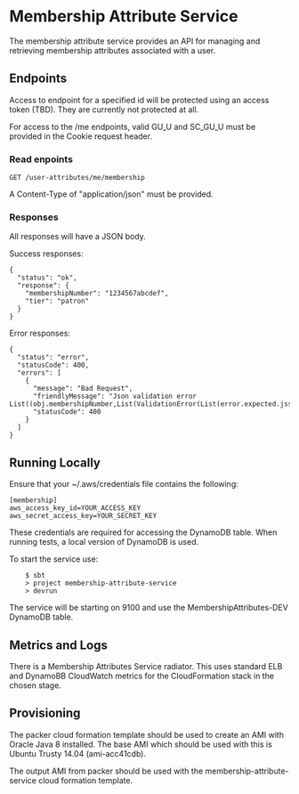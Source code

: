 # Membership Attribute Service

The membership attribute service provides an API for managing and retrieving membership attributes associated with a user. 

## Endpoints

Access to endpoint for a specified id will be protected using an access token (TBD). They are currently not protected at all.

For access to the /me endpoints, valid GU_U and SC_GU_U must be provided in the Cookie request header. 

### Read enpoints

    GET /user-attributes/me/membership
 
A Content-Type of "application/json" must be provided.

### Responses

All responses will have a JSON body.

Success responses:

    {
      "status": "ok",
      "response": {
        "membershipNumber": "1234567abcdef",
        "tier": "patron"
      }
    }

Error responses:

    {
      "status": "error",
      "statusCode": 400,
      "errors": [
        {
          "message": "Bad Request",
          "friendlyMessage": "Json validation error List((obj.membershipNumber,List(ValidationError(List(error.expected.jsstring),WrappedArray()))))",
          "statusCode": 400
        }
      ]
    }
    
    
## Running Locally

Ensure that your ~/.aws/credentials file contains the following:

    [membership]
    aws_access_key_id=YOUR_ACCESS_KEY
    aws_secret_access_key=YOUR_SECRET_KEY
    
These credentials are required for accessing the DynamoDB table. When running tests, a local version of DynamoDB is used.

To start the service use:

```
    $ sbt
    > project membership-attribute-service
    > devrun
```

The service will be starting on 9100 and use the MembershipAttributes-DEV DynamoDB table.

## Metrics and Logs

There is a Membership Attributes Service radiator. This uses standard ELB and DynamoBB CloudWatch metrics for the CloudFormation stack in the chosen stage.

## Provisioning

The packer cloud formation template should be used to create an AMI with Oracle Java 8 installed. The base AMI which should be used with this is Ubuntu Trusty 14.04 (ami-acc41cdb).

The output AMI from packer should be used with the membership-attribute-service cloud formation template. 
